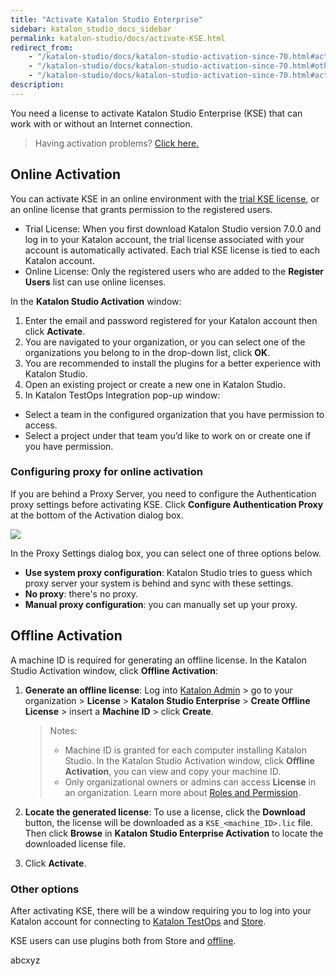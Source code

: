 ```yaml
---
title: "Activate Katalon Studio Enterprise"
sidebar: katalon_studio_docs_sidebar
permalink: katalon-studio/docs/activate-KSE.html
redirect_from:
    - "/katalon-studio/docs/katalon-studio-activation-since-70.html#activating-katalon-studio-enterprise"
    - "/katalon-studio/docs/katalon-studio-activation-since-70.html#other-options"
    - "/katalon-studio/docs/katalon-studio-activation-since-70.html#activating-katalon-studio-enterprise-trial-license"
description:
---
```

You need a license to activate Katalon Studio Enterprise (KSE) that can work with or without an Internet connection.

> Having activation problems? [Click here.](https://docs.katalon.com/katalon-studio/docs/troubleshoot-activation-problems.html)

## Online Activation

You can activate KSE in an online environment with the [trial KSE license](/katalon-studio/docs/license.html), or an online license that grants permission to the registered users.

* Trial License: When you first download Katalon Studio version 7.0.0 and log in to your Katalon account, the trial license associated with your account is automatically activated. Each trial KSE license is tied to each Katalon account.
* Online License: Only the registered users who are added to the **Register Users** list can use online licenses.

In the **Katalon Studio Activation** window:

1. Enter the email and password registered for your Katalon account then click **Activate**.
2. You are navigated to your organization, or you can select one of the organizations you belong to in the drop-down list, click **OK**.
3. You are recommended to install the plugins for a better experience with Katalon Studio.
4. Open an existing project or create a new one in Katalon Studio.
5. In Katalon TestOps Integration pop-up window:

* Select a team in the configured organization that you have permission to access.
* Select a project under that team you’d like to work on or create one if you have permission.

### Configuring proxy for online activation

If you are behind a Proxy Server, you need to configure the Authentication proxy settings before activating KSE. Click **Configure Authentication Proxy** at the bottom of the Activation dialog box.

<img src="https://github.com/katalon-studio/docs-images/raw/master/katalon-studio/docs/proxy-preferences/config-proxy-activation.png" width="">

In the Proxy Settings dialog box, you can select one of three options below.

* **Use system proxy configuration**: Katalon Studio tries to guess which proxy server your system is behind and sync with these settings.
* **No proxy**: there's no proxy.
* **Manual proxy configuration**: you can manually set up your proxy.

## Offline Activation

A machine ID is required for generating an offline license. In the Katalon Studio Activation window, click **Offline Activation**:

1. **Generate an offline license**: Log into [Katalon Admin](https://admin.katalon.com/) > go to your organization > **License** > **Katalon Studio Enterprise** > **Create Offline License** > insert a **Machine ID** > click **Create**.

    > Notes:
    >
    >* Machine ID is granted for each computer installing Katalon Studio. In the Katalon Studio Activation window, click **Offline Activation**, you can view and copy your machine ID.
    >* Only organizational owners or admins can access **License** in an organization. Learn more about [Roles and Permission](https://docs.katalon.com/katalon-analytics/docs/user-management.html#roles-and-default-permissions).

2. **Locate the generated license**: To use a license, click the **Download** button, the license will be downloaded as a `KSE_<machine_ID>.lic` file. Then click **Browse** in **Katalon Studio Enterprise Activation** to locate the downloaded license file.

3. Click **Activate**.

### Other options

After activating KSE, there will be a window requiring you to log into your Katalon account for connecting to [Katalon TestOps](https://docs.katalon.com/katalon-studio/docs/katalon-analytics-beta-integration.html) and [Store](https://docs.katalon.com/katalon-store/docs/overview.html).

KSE users can use plugins both from Store and [offline](https://docs.katalon.com/katalon-studio/docs/offline-plugin.html).

abcxyz
